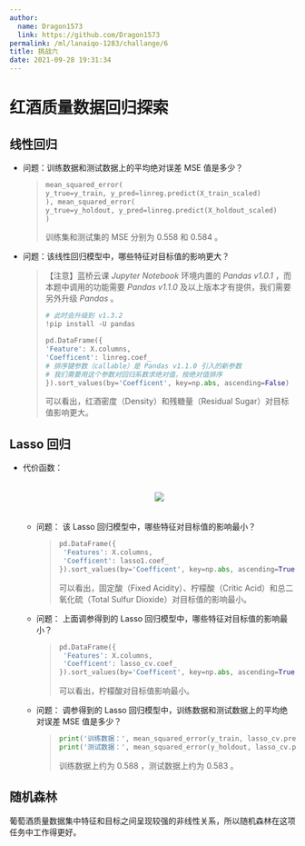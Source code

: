 ```yaml
---
author:
  name: Dragon1573
  link: https://github.com/Dragon1573
permalink: /ml/lanaiqo-1283/challange/6
title: 挑战六
date: 2021-09-28 19:31:34
---
```


# 红酒质量数据回归探索

## 线性回归

- 问题：训练数据和测试数据上的平均绝对误差 MSE 值是多少？

  > ```python
  > mean_squared_error(
  > y_true=y_train, y_pred=linreg.predict(X_train_scaled)
  > ), mean_squared_error(
  > y_true=y_holdout, y_pred=linreg.predict(X_holdout_scaled)
  > )
  > ```
  >
  > 训练集和测试集的 MSE 分别为 0.558 和 0.584 。

- 问题：该线性回归模型中，哪些特征对目标值的影响更大？

  > 【注意】蓝桥云课 *Jupyter Notebook* 环境内置的 *Pandas v1.0.1* ，而本题中调用的功能需要 *Pandas v1.1.0* 及以上版本才有提供，我们需要另外升级 *Pandas* 。
  >
  > ```python
  > # 此时会升级到 v1.3.2
  > !pip install -U pandas
  >
  > pd.DataFrame({
  > 'Feature': X.columns,
  > 'Coefficent': linreg.coef_
  > # 排序键参数（callable）是 Pandas v1.1.0 引入的新参数
  > # 我们需要用这个参数对回归系数求绝对值，按绝对值排序
  > }).sort_values(by='Coefficent', key=np.abs, ascending=False)
  > ```
  >
  > 可以看出，红酒密度（Density）和残糖量（Residual Sugar）对目标值影响更大。

## Lasso 回归

- 代价函数：

  <div style="text-align: center; padding: 20px 0px;">
  <img src="https://dn-simplecloud.shiyanlou.com/courses/uid917549-20210902-1630588956243" />
  </div>

  - 问题： 该 Lasso 回归模型中，哪些特征对目标值的影响最小？

    > ```python
    > pd.DataFrame({
    >  'Features': X.columns,
    >  'Coefficent': lasso1.coef_
    > }).sort_values(by='Coefficent', key=np.abs, ascending=True)
    > ```
    >
    > 可以看出，固定酸（Fixed Acidity）、柠檬酸（Critic Acid）和总二氧化硫（Total Sulfur Dioxide）对目标值的影响最小。

  - 问题： 上面调参得到的 Lasso 回归模型中，哪些特征对目标值的影响最小？

    > ```python
    > pd.DataFrame({
    >  'Features': X.columns,
    >  'Coefficent': lasso_cv.coef_
    > }).sort_values(by='Coefficent', key=np.abs, ascending=True)
    > ```
    >
    > 可以看出，柠檬酸对目标值影响最小。

  - 问题： 调参得到的 Lasso 回归模型中，训练数据和测试数据上的平均绝对误差 MSE 值是多少？

    > ```python
    > print('训练数据：', mean_squared_error(y_train, lasso_cv.predict(X_train_scaled)))
    > print('测试数据：', mean_squared_error(y_holdout, lasso_cv.predict(X_holdout_scaled)))
    > ```
    >
    > 训练数据上约为 0.588 ，测试数据上约为 0.583 。

## 随机森林

葡萄酒质量数据集中特征和目标之间呈现较强的非线性关系，所以随机森林在这项任务中工作得更好。
